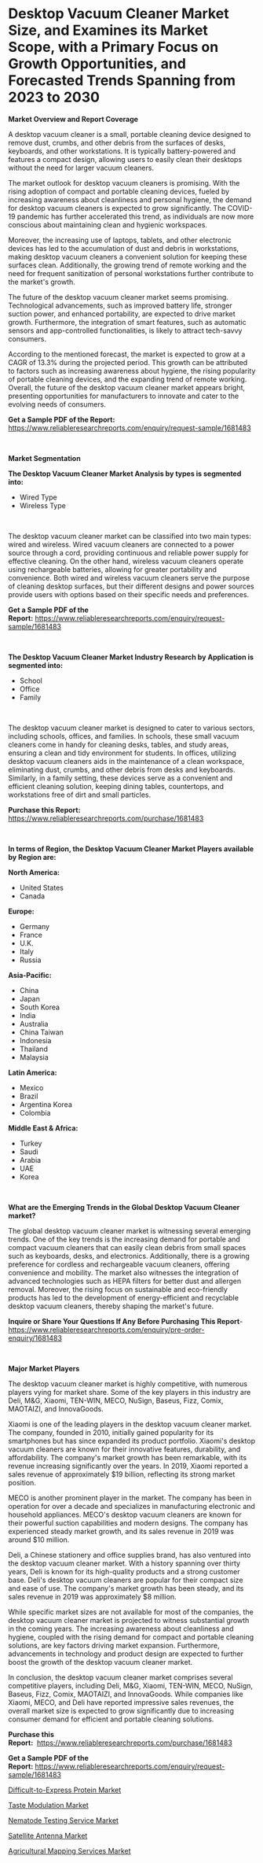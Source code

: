 <p><h1>Desktop Vacuum Cleaner Market Size, and Examines its Market Scope, with a Primary Focus on Growth Opportunities, and Forecasted Trends Spanning from 2023 to 2030</h1></p><p><strong>Market Overview and Report Coverage</strong></p>
<p><p>A desktop vacuum cleaner is a small, portable cleaning device designed to remove dust, crumbs, and other debris from the surfaces of desks, keyboards, and other workstations. It is typically battery-powered and features a compact design, allowing users to easily clean their desktops without the need for larger vacuum cleaners.</p><p>The market outlook for desktop vacuum cleaners is promising. With the rising adoption of compact and portable cleaning devices, fueled by increasing awareness about cleanliness and personal hygiene, the demand for desktop vacuum cleaners is expected to grow significantly. The COVID-19 pandemic has further accelerated this trend, as individuals are now more conscious about maintaining clean and hygienic workspaces.</p><p>Moreover, the increasing use of laptops, tablets, and other electronic devices has led to the accumulation of dust and debris in workstations, making desktop vacuum cleaners a convenient solution for keeping these surfaces clean. Additionally, the growing trend of remote working and the need for frequent sanitization of personal workstations further contribute to the market's growth.</p><p>The future of the desktop vacuum cleaner market seems promising. Technological advancements, such as improved battery life, stronger suction power, and enhanced portability, are expected to drive market growth. Furthermore, the integration of smart features, such as automatic sensors and app-controlled functionalities, is likely to attract tech-savvy consumers.</p><p>According to the mentioned forecast, the market is expected to grow at a CAGR of 13.3% during the projected period. This growth can be attributed to factors such as increasing awareness about hygiene, the rising popularity of portable cleaning devices, and the expanding trend of remote working. Overall, the future of the desktop vacuum cleaner market appears bright, presenting opportunities for manufacturers to innovate and cater to the evolving needs of consumers.</p></p>
<p><strong>Get a Sample PDF of the Report:</strong> <a href="https://www.reliableresearchreports.com/enquiry/request-sample/1681483">https://www.reliableresearchreports.com/enquiry/request-sample/1681483</a></p>
<p>&nbsp;</p>
<p><strong>Market Segmentation</strong></p>
<p><strong>The Desktop Vacuum Cleaner Market Analysis by types is segmented into:</strong></p>
<p><ul><li>Wired Type</li><li>Wireless Type</li></ul></p>
<p>&nbsp;</p>
<p><p>The desktop vacuum cleaner market can be classified into two main types: wired and wireless. Wired vacuum cleaners are connected to a power source through a cord, providing continuous and reliable power supply for effective cleaning. On the other hand, wireless vacuum cleaners operate using rechargeable batteries, allowing for greater portability and convenience. Both wired and wireless vacuum cleaners serve the purpose of cleaning desktop surfaces, but their different designs and power sources provide users with options based on their specific needs and preferences.</p></p>
<p><strong>Get a Sample PDF of the Report:</strong>&nbsp;<a href="https://www.reliableresearchreports.com/enquiry/request-sample/1681483">https://www.reliableresearchreports.com/enquiry/request-sample/1681483</a></p>
<p>&nbsp;</p>
<p><strong>The Desktop Vacuum Cleaner Market Industry Research by Application is segmented into:</strong></p>
<p><ul><li>School</li><li>Office</li><li>Family</li></ul></p>
<p>&nbsp;</p>
<p><p>The desktop vacuum cleaner market is designed to cater to various sectors, including schools, offices, and families. In schools, these small vacuum cleaners come in handy for cleaning desks, tables, and study areas, ensuring a clean and tidy environment for students. In offices, utilizing desktop vacuum cleaners aids in the maintenance of a clean workspace, eliminating dust, crumbs, and other debris from desks and keyboards. Similarly, in a family setting, these devices serve as a convenient and efficient cleaning solution, keeping dining tables, countertops, and workstations free of dirt and small particles.</p></p>
<p><strong>Purchase this Report:</strong>&nbsp; <a href="https://www.reliableresearchreports.com/purchase/1681483">https://www.reliableresearchreports.com/purchase/1681483</a></p>
<p>&nbsp;</p>
<p><strong>In terms of Region, the Desktop Vacuum Cleaner Market Players available by Region are:</strong></p>
<p>
    <p> <strong> North America: </strong>
        <ul>
            <li>United States</li>
            <li>Canada</li>
        </ul>
        </p> 
    <p> <strong> Europe: </strong>
        <ul>
            <li>Germany</li>
            <li>France</li>
            <li>U.K.</li>
            <li>Italy</li>
            <li>Russia</li>
        </ul>
        </p> 
    <p> <strong> Asia-Pacific: </strong>
        <ul>
            <li>China</li>
            <li>Japan</li>
            <li>South Korea</li>
            <li>India</li>
            <li>Australia</li>
            <li>China Taiwan</li>
            <li>Indonesia</li>
            <li>Thailand</li>
            <li>Malaysia</li>
        </ul>
        </p> 
    <p> <strong> Latin America: </strong>
        <ul>
            <li>Mexico</li>
            <li>Brazil</li>
            <li>Argentina Korea</li>
            <li>Colombia</li>
        </ul>
        </p> 
    <p> <strong> Middle East & Africa: </strong>
        <ul>
            <li>Turkey</li>
            <li>Saudi</li>
            <li>Arabia</li>
            <li>UAE</li>
            <li>Korea</li>
        </ul>
    </p>
    </p>
<p>&nbsp;</p>
<p><strong>What are the Emerging Trends in the Global Desktop Vacuum Cleaner market?</strong></p>
<p><p>The global desktop vacuum cleaner market is witnessing several emerging trends. One of the key trends is the increasing demand for portable and compact vacuum cleaners that can easily clean debris from small spaces such as keyboards, desks, and electronics. Additionally, there is a growing preference for cordless and rechargeable vacuum cleaners, offering convenience and mobility. The market also witnesses the integration of advanced technologies such as HEPA filters for better dust and allergen removal. Moreover, the rising focus on sustainable and eco-friendly products has led to the development of energy-efficient and recyclable desktop vacuum cleaners, thereby shaping the market's future.</p></p>
<p><strong>Inquire or Share Your Questions If Any Before Purchasing This Report</strong>- <a href="https://www.reliableresearchreports.com/enquiry/pre-order-enquiry/1681483">https://www.reliableresearchreports.com/enquiry/pre-order-enquiry/1681483</a></p>
<p>&nbsp;</p>
<p><strong>Major Market Players</strong></p>
<p><p>The desktop vacuum cleaner market is highly competitive, with numerous players vying for market share. Some of the key players in this industry are Deli, M&G, Xiaomi, TEN-WIN, MECO, NuSign, Baseus, Fizz, Comix, MAOTAIZI, and InnovaGoods.</p><p>Xiaomi is one of the leading players in the desktop vacuum cleaner market. The company, founded in 2010, initially gained popularity for its smartphones but has since expanded its product portfolio. Xiaomi's desktop vacuum cleaners are known for their innovative features, durability, and affordability. The company's market growth has been remarkable, with its revenue increasing significantly over the years. In 2019, Xiaomi reported a sales revenue of approximately $19 billion, reflecting its strong market position.</p><p>MECO is another prominent player in the market. The company has been in operation for over a decade and specializes in manufacturing electronic and household appliances. MECO's desktop vacuum cleaners are known for their powerful suction capabilities and modern designs. The company has experienced steady market growth, and its sales revenue in 2019 was around $10 million.</p><p>Deli, a Chinese stationery and office supplies brand, has also ventured into the desktop vacuum cleaner market. With a history spanning over thirty years, Deli is known for its high-quality products and a strong customer base. Deli's desktop vacuum cleaners are popular for their compact size and ease of use. The company's market growth has been steady, and its sales revenue in 2019 was approximately $8 million.</p><p>While specific market sizes are not available for most of the companies, the desktop vacuum cleaner market is projected to witness substantial growth in the coming years. The increasing awareness about cleanliness and hygiene, coupled with the rising demand for compact and portable cleaning solutions, are key factors driving market expansion. Furthermore, advancements in technology and product design are expected to further boost the growth of the desktop vacuum cleaner market.</p><p>In conclusion, the desktop vacuum cleaner market comprises several competitive players, including Deli, M&G, Xiaomi, TEN-WIN, MECO, NuSign, Baseus, Fizz, Comix, MAOTAIZI, and InnovaGoods. While companies like Xiaomi, MECO, and Deli have reported impressive sales revenues, the overall market size is expected to grow significantly due to increasing consumer demand for efficient and portable cleaning solutions.</p></p>
<p><strong>Purchase this Report:</strong>&nbsp;&nbsp;<a href="https://www.reliableresearchreports.com/purchase/1681483">https://www.reliableresearchreports.com/purchase/1681483</a></p>
<p></p>
<p><strong>Get a Sample PDF of the Report:</strong>&nbsp;<a href="https://www.reliableresearchreports.com/enquiry/request-sample/1681483">https://www.reliableresearchreports.com/enquiry/request-sample/1681483</a></p>
<p><p><a href="https://www.linkedin.com/pulse/decoding-difficult-to-express-protein-market-deep-dive-latest/">Difficult-to-Express Protein Market</a></p><p><a href="https://medium.com/@andrewhills1925/taste-modulation-market-size-growth-forecast-2023-2030-6be926a6074b">Taste Modulation Market</a></p><p><a href="https://www.linkedin.com/pulse/nematode-testing-service-market-size-share-global-analysis/">Nematode Testing Service Market</a></p><p><a href="https://medium.com/@walterstanley64/satellite-antenna-market-size-growth-forecast-2023-2030-ea117cb9d6ed">Satellite Antenna Market</a></p><p><a href="https://www.linkedin.com/pulse/agricultural-mapping-services-market-insights-players-forecast/">Agricultural Mapping Services Market</a></p></p>